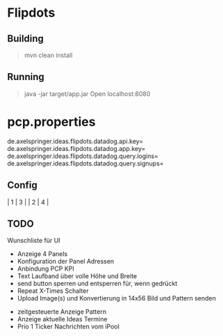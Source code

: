 # Flipdots

## Building
> mvn clean install

## Running 
> java -jar target/app.jar
Open localhost:8080

# pcp.properties
de.axelspringer.ideas.flipdots.datadog.api.key=
de.axelspringer.ideas.flipdots.datadog.app.key=
de.axelspringer.ideas.flipdots.datadog.query.logins=
de.axelspringer.ideas.flipdots.datadog.query.signups=


## Config

| 1 | 3 |
| 2 | 4 |

## TODO
Wunschliste für UI
- Anzeige 4 Panels 
- Konfiguration der Panel Adressen
- Anbindung PCP KPI
- Text Laufband über volle Höhe und Breite
- send button sperren und entsperren für, wenn gedrückt
- Repeat X-Times Schalter
- Upload Image(s) und Konvertierung in 14x56 Bild und Pattern senden
* zeitgesteuerte Anzeige Pattern
* Anzeige aktuelle Ideas Termine
* Prio 1 Ticker Nachrichten vom iPool
